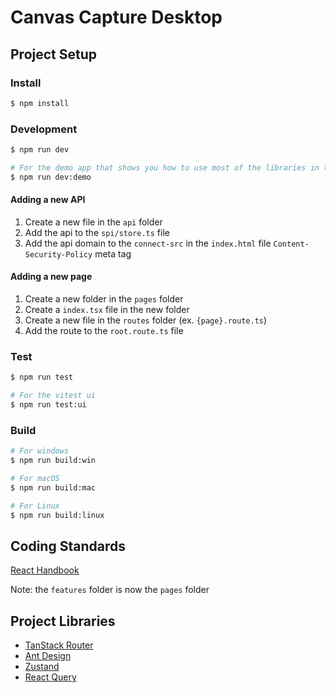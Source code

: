 # Canvas Capture Desktop

## Project Setup

### Install

```bash
$ npm install
```

### Development

```bash
$ npm run dev
```

```bash
# For the demo app that shows you how to use most of the libraries in this project
$ npm run dev:demo
```

#### Adding a new API

1. Create a new file in the `api` folder
2. Add the api to the `spi/store.ts` file
3. Add the api domain to the `connect-src` in the `index.html` file `Content-Security-Policy` meta tag

#### Adding a new page

1. Create a new folder in the `pages` folder
2. Create a `index.tsx` file in the new folder
3. Create a new file in the `routes` folder (ex. `{page}.route.ts`)
4. Add the route to the `root.route.ts` file

### Test

```bash
$ npm run test
```

```bash
# For the vitest ui
$ npm run test:ui
```

### Build

```bash
# For windows
$ npm run build:win

# For macOS
$ npm run build:mac

# For Linux
$ npm run build:linux
```

## Coding Standards

[React Handbook](https://reacthandbook.dev/)

Note: the `features` folder is now the `pages` folder

## Project Libraries

- [TanStack Router](https://tanstack.com/router/v1/docs/overview)
- [Ant Design](https://ant.design/)
- [Zustand](https://docs.pmnd.rs/zustand/getting-started/introduction)
- [React Query](https://tanstack.com/query/latest/)
